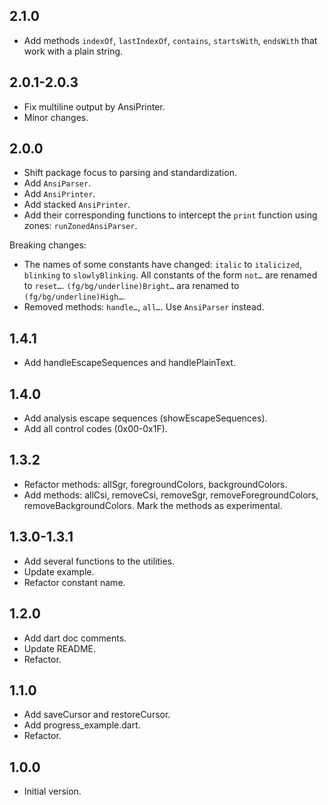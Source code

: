 ## 2.1.0

- Add methods `indexOf`, `lastIndexOf`, `contains`, `startsWith`, `endsWith`
  that work with a plain string.

## 2.0.1-2.0.3

- Fix multiline output by AnsiPrinter.
- Minor changes.

## 2.0.0

- Shift package focus to parsing and standardization.
- Add `AnsiParser`.
- Add `AnsiPrinter`.
- Add stacked `AnsiPrinter`.
- Add their corresponding functions to intercept the `print` function using
  zones: `runZonedAnsiParser`.

Breaking changes:
- The names of some constants have changed: `italic` to `italicized`,
  `blinking` to `slowlyBlinking`. All constants of the form `not…` are
  renamed to `reset…`. `(fg/bg/underline)Bright…` ara renamed to
  `(fg/bg/underline)High…`.
- Removed methods: `handle…`, `all…`. Use `AnsiParser` instead.


## 1.4.1

- Add handleEscapeSequences and handlePlainText.

## 1.4.0

- Add analysis escape sequences (showEscapeSequences).
- Add all control codes (0x00-0x1F).

## 1.3.2

- Refactor methods: allSgr, foregroundColors, backgroundColors.
- Add methods: allCsi, removeCsi, removeSgr, removeForegroundColors,
  removeBackgroundColors. Mark the methods as experimental.

## 1.3.0-1.3.1

- Add several functions to the utilities.
- Update example.
- Refactor constant name.

## 1.2.0

- Add dart doc comments.
- Update README.
- Refactor.

## 1.1.0

- Add saveCursor and restoreCursor.
- Add progress_example.dart.
- Refactor.

## 1.0.0

- Initial version.

